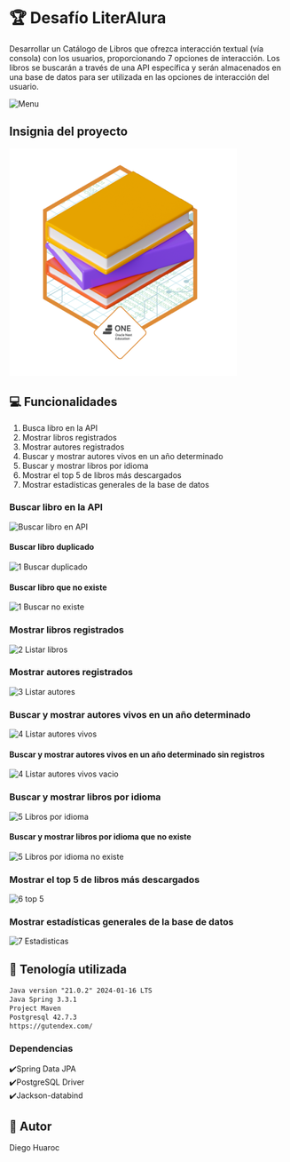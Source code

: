 # :trophy: **Desafío LiterAlura**

Desarrollar un Catálogo de Libros que ofrezca interacción textual (vía consola) con los usuarios,
proporcionando 7 opciones de interacción.
Los libros se buscarán a través de una API específica y serán almacenados en una base de datos para ser
utilizada en las opciones de interacción del usuario.

![Menu](https://github.com/santiagopocon/LiterAlura/assets/156986536/af54e567-7c11-41ff-8c7a-05278110d6c8)

##  **Insignia del proyecto**
![badge literalura.png](imagenes%2Fbadge%20literalura.png)

## :computer: **Funcionalidades**
1. Busca libro en la API
2. Mostrar libros registrados
3. Mostrar autores registrados
4. Buscar y mostrar autores vivos en un año determinado
5. Buscar y mostrar libros por idioma
6. Mostrar el top 5 de libros más descargados
7. Mostrar estadísticas generales de la base de datos

### Buscar libro en la API
![Buscar libro en API](https://github.com/santiagopocon/LiterAlura/assets/156986536/bdba5315-9730-45ef-a747-cc1311a09e57)

#### Buscar libro duplicado
![1 Buscar duplicado](https://github.com/santiagopocon/LiterAlura/assets/156986536/a31e6dbf-5d75-462c-83e1-4bab77becaba)

#### Buscar libro que no existe
![1 Buscar no existe](https://github.com/santiagopocon/LiterAlura/assets/156986536/ea2caeef-92a0-44a1-9f70-5063296a509c)

### Mostrar libros registrados
![2 Listar libros](https://github.com/santiagopocon/LiterAlura/assets/156986536/7060ae8e-6a88-4409-9330-8a05cbad144c)

### Mostrar autores registrados
![3 Listar autores](https://github.com/santiagopocon/LiterAlura/assets/156986536/26529efc-10f2-4239-b1d1-7950d87647db)

### Buscar y mostrar autores vivos en un año determinado
![4 Listar autores vivos](https://github.com/santiagopocon/LiterAlura/assets/156986536/017fd8ab-5843-4029-b4bc-4f52980f1728)

#### Buscar y mostrar autores vivos en un año determinado sin registros
![4 Listar autores vivos vacio](https://github.com/santiagopocon/LiterAlura/assets/156986536/7c3d05cd-b234-4ece-9139-c314cd759ef3)

### Buscar y mostrar libros por idioma
![5 Libros por idioma](https://github.com/santiagopocon/LiterAlura/assets/156986536/2c439bea-ec81-453b-8386-ae34ef1f2f3e)

#### Buscar y mostrar libros por idioma que no existe
![5 Libros por idioma no existe](https://github.com/santiagopocon/LiterAlura/assets/156986536/cab86b46-da55-49ec-85fa-8bb6764f2382)

### Mostrar el top 5 de libros más descargados
![6 top 5](https://github.com/santiagopocon/LiterAlura/assets/156986536/f0dec57b-1acd-462c-a1fc-dab71aff635e)

### Mostrar estadísticas generales de la base de datos
![7 Estadisticas](https://github.com/santiagopocon/LiterAlura/assets/156986536/eaffbd3e-6b84-49ca-b664-e8183d090be4)

## :wrench: **Tenología utilizada**
```
Java version "21.0.2" 2024-01-16 LTS
Java Spring 3.3.1
Project Maven
Postgresql 42.7.3
https://gutendex.com/
```
### **Dependencias**

✔️Spring Data JPA  
✔️PostgreSQL Driver  
✔️Jackson-databind

## 📝 **Autor**
Diego Huaroc
